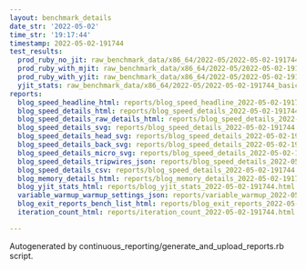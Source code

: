 ```yaml
---
layout: benchmark_details
date_str: '2022-05-02'
time_str: '19:17:44'
timestamp: 2022-05-02-191744
test_results:
  prod_ruby_no_jit: raw_benchmark_data/x86_64/2022-05/2022-05-02-191744_basic_benchmark_prod_ruby_no_jit.json
  prod_ruby_with_mjit: raw_benchmark_data/x86_64/2022-05/2022-05-02-191744_basic_benchmark_prod_ruby_with_mjit.json
  prod_ruby_with_yjit: raw_benchmark_data/x86_64/2022-05/2022-05-02-191744_basic_benchmark_prod_ruby_with_yjit.json
  yjit_stats: raw_benchmark_data/x86_64/2022-05/2022-05-02-191744_basic_benchmark_yjit_stats.json
reports:
  blog_speed_headline_html: reports/blog_speed_headline_2022-05-02-191744.html
  blog_speed_details_html: reports/blog_speed_details_2022-05-02-191744.html
  blog_speed_details_raw_details_html: reports/blog_speed_details_2022-05-02-191744.raw_details.html
  blog_speed_details_svg: reports/blog_speed_details_2022-05-02-191744.svg
  blog_speed_details_head_svg: reports/blog_speed_details_2022-05-02-191744.head.svg
  blog_speed_details_back_svg: reports/blog_speed_details_2022-05-02-191744.back.svg
  blog_speed_details_micro_svg: reports/blog_speed_details_2022-05-02-191744.micro.svg
  blog_speed_details_tripwires_json: reports/blog_speed_details_2022-05-02-191744.tripwires.json
  blog_speed_details_csv: reports/blog_speed_details_2022-05-02-191744.csv
  blog_memory_details_html: reports/blog_memory_details_2022-05-02-191744.html
  blog_yjit_stats_html: reports/blog_yjit_stats_2022-05-02-191744.html
  variable_warmup_warmup_settings_json: reports/variable_warmup_2022-05-02-191744.warmup_settings.json
  blog_exit_reports_bench_list_html: reports/blog_exit_reports_2022-05-02-191744.bench_list.html
  iteration_count_html: reports/iteration_count_2022-05-02-191744.html

---
```

Autogenerated by continuous_reporting/generate_and_upload_reports.rb script.
